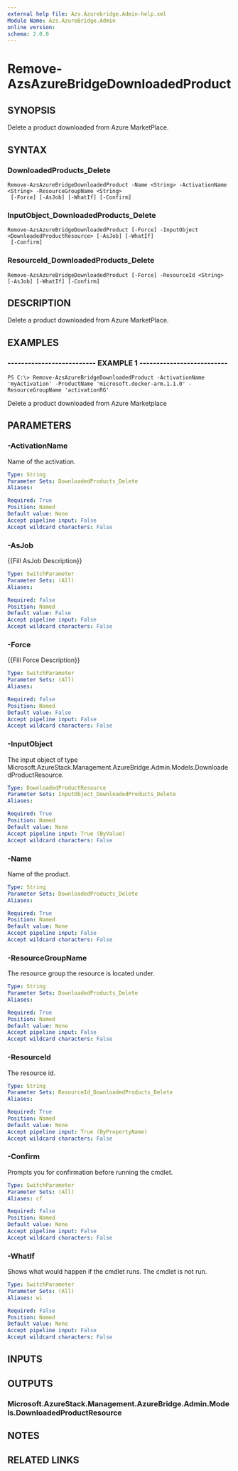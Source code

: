 ```yaml
---
external help file: Azs.Azurebridge.Admin-help.xml
Module Name: Azs.AzureBridge.Admin
online version:
schema: 2.0.0
---
```


# Remove-AzsAzureBridgeDownloadedProduct

## SYNOPSIS
Delete a product downloaded from Azure MarketPlace.

## SYNTAX

### DownloadedProducts_Delete
```
Remove-AzsAzureBridgeDownloadedProduct -Name <String> -ActivationName <String> -ResourceGroupName <String>
 [-Force] [-AsJob] [-WhatIf] [-Confirm]
```

### InputObject_DownloadedProducts_Delete
```
Remove-AzsAzureBridgeDownloadedProduct [-Force] -InputObject <DownloadedProductResource> [-AsJob] [-WhatIf]
 [-Confirm]
```

### ResourceId_DownloadedProducts_Delete
```
Remove-AzsAzureBridgeDownloadedProduct [-Force] -ResourceId <String> [-AsJob] [-WhatIf] [-Confirm]
```

## DESCRIPTION
Delete a product downloaded from Azure MarketPlace.

## EXAMPLES

### -------------------------- EXAMPLE 1 --------------------------
```
PS C:\> Remove-AzsAzureBridgeDownloadedProduct -ActivationName 'myActivation' -ProductName 'microsoft.docker-arm.1.1.0' -ResourceGroupName 'activationRG'
```

Delete a product downloaded from Azure Marketplace

## PARAMETERS

### -ActivationName
Name of the activation.

```yaml
Type: String
Parameter Sets: DownloadedProducts_Delete
Aliases:

Required: True
Position: Named
Default value: None
Accept pipeline input: False
Accept wildcard characters: False
```

### -AsJob
{{Fill AsJob Description}}

```yaml
Type: SwitchParameter
Parameter Sets: (All)
Aliases:

Required: False
Position: Named
Default value: False
Accept pipeline input: False
Accept wildcard characters: False
```

### -Force
{{Fill Force Description}}

```yaml
Type: SwitchParameter
Parameter Sets: (All)
Aliases:

Required: False
Position: Named
Default value: False
Accept pipeline input: False
Accept wildcard characters: False
```

### -InputObject
The input object of type Microsoft.AzureStack.Management.AzureBridge.Admin.Models.DownloadedProductResource.

```yaml
Type: DownloadedProductResource
Parameter Sets: InputObject_DownloadedProducts_Delete
Aliases:

Required: True
Position: Named
Default value: None
Accept pipeline input: True (ByValue)
Accept wildcard characters: False
```

### -Name
Name of the product.

```yaml
Type: String
Parameter Sets: DownloadedProducts_Delete
Aliases:

Required: True
Position: Named
Default value: None
Accept pipeline input: False
Accept wildcard characters: False
```

### -ResourceGroupName
The resource group the resource is located under.

```yaml
Type: String
Parameter Sets: DownloadedProducts_Delete
Aliases:

Required: True
Position: Named
Default value: None
Accept pipeline input: False
Accept wildcard characters: False
```

### -ResourceId
The resource id.

```yaml
Type: String
Parameter Sets: ResourceId_DownloadedProducts_Delete
Aliases:

Required: True
Position: Named
Default value: None
Accept pipeline input: True (ByPropertyName)
Accept wildcard characters: False
```

### -Confirm
Prompts you for confirmation before running the cmdlet.

```yaml
Type: SwitchParameter
Parameter Sets: (All)
Aliases: cf

Required: False
Position: Named
Default value: None
Accept pipeline input: False
Accept wildcard characters: False
```

### -WhatIf
Shows what would happen if the cmdlet runs.
The cmdlet is not run.

```yaml
Type: SwitchParameter
Parameter Sets: (All)
Aliases: wi

Required: False
Position: Named
Default value: None
Accept pipeline input: False
Accept wildcard characters: False
```

## INPUTS

## OUTPUTS

### Microsoft.AzureStack.Management.AzureBridge.Admin.Models.DownloadedProductResource

## NOTES

## RELATED LINKS

